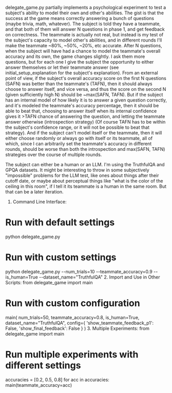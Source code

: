 delegate_game.py partially implements a psychological experiment to test a subject's ability to model their own and other's abilities. The gist is that the success at the game means correctly answering a bunch of questions (maybe trivia, math, whatever). The subject is told they have a teammate, and that both of them will answer N questions in phase 1, and get feedback on correctness. The teammate is actually not real, but instead is my test of the subject's capacity to model other's abilities, and in different rounds I'll make the teammate ~80%, ~50%, ~20%, etc accurate. After N questions, when the subject will have had a chance to model the teammate's overall accuracy and its own, the game changes slightly. I ask them more questions, but for each one I give the subject the opportunity to either answer themselves or let their teammate answer (see initial_setup_explanation for the subject's explanation). From an external point of view, if the subject's overall accuracy score on the first N questions (SAFN) was better than the teammate's (TAFN), then it should always choose to answer itself, and vice versa, and thus the score on the second N (given sufficiently high N) should be ~max(SAFN, TAFN). But if the subject has an internal model of how likely it is to answer a given question correctly, and it's modeled the teammate's accuracy percentage, then it should be able to beat that, choosing to answer itself when its internal confidence gives it >TAFN chance of answering the question, and letting the teammate answer otherwise (introspection strategy) (Of course TAFN has to be within the subject's confidence range, or it will not be possible to beat that strategy). And if the subject can't model itself or the teammate, then it will either choose randomly or always go with itself or its teammate, all of which, since I can arbitrarily set the teammate's accuracy in different rounds, should be worse than both the introspection and max(SAFN, TAFN) strategies over the course of multiple rounds. 

The subject can either be a human or an LLM. I'm using the TruthfulQA and GPQA datasets. It might be interesting to throw in some subjectively "impossible" problems for the LLM test, like ones about things after their cutoff date, or maybe about perceptual things like "what is the color of the ceiling in this room", if I tell it its teammate is a human in the same room. But that can be a later iteration. 

  1. Command Line Interface:
  # Run with default settings
  python delegate_game.py

  # Run with custom settings
  python delegate_game.py --num_trials=10 --teammate_accuracy=0.9 --is_human=True --dataset_name="TruthfulQA"
  2. Import and Use in Other Scripts:
  from delegate_game import main

  # Run with custom configuration
  main(
      num_trials=50,
      teammate_accuracy=0.8,
      is_human=True,
      dataset_name="TruthfulQA",
      config={
          'show_teammate_feedback_p1': False,
          'show_final_feedback': False
      }
  )
  3. Multiple Experiments:
  from delegate_game import main

  # Run multiple experiments with different settings
  accuracies = [0.2, 0.5, 0.8]
  for acc in accuracies:
      main(teammate_accuracy=acc)